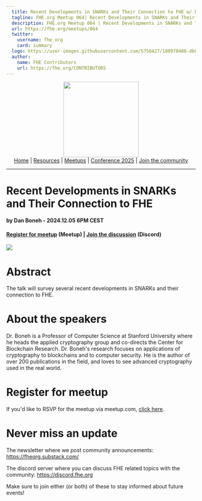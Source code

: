 ```yaml
---
  title: Recent Developments in SNARKs and Their Connection to FHE w/ Dan Boneh | FHE.org Meetup 064
  tagline: FHE.org Meetup 064| Recent Developments in SNARKs and Their Connection to FHE w/ Dan Boneh
  description: FHE.org Meetup 064 | Recent Developments in SNARKs and Their Connection to FHE w/ Dan Boneh
  url: https://fhe.org/meetups/064
  twitter:
    username: fhe_org
    card: summary
  logo: https://user-images.githubusercontent.com/5758427/180978488-db825482-5a58-4c7c-9589-c494a6f0be04.png
  author:
    name: FHE Contributors
    url: https://fhe.org/CONTRIBUTORS
---
```


<!-- Main header navigation -->
<p align="center">
  <img width="200" src="https://user-images.githubusercontent.com/5758427/180978488-db825482-5a58-4c7c-9589-c494a6f0be04.png"><br/>
  <a href="https://fhe-org.github.io">Home</a> | <a href="https://fhe-org.github.io/resources">Resources</a> | <a href="https://fhe-org.github.io/meetups/">Meetups</a> | <a href="https://fhe-org.github.io/conferences/conference-2025/">Conference 2025</a> | <a href="https://fhe-org.github.io/community">Join the community</a>
</p>
<hr/>
<!-- /Main header navigation -->


# Recent Developments in SNARKs and Their Connection to FHE
#### by Dan Boneh - 2024.12.05 6PM CEST
#### <a href="https://www.meetup.com/fhe-org/events/303899967/?utm_medium=referral&utm_campaign=share-btn_savedevents_share_modal&utm_source=link">Register for meetup</a> (Meetup) | <a href="https://discord.fhe.org">Join the discussion</a> (Discord)

<a href="https://www.meetup.com/fhe-org/events/303899967/?utm_medium=referral&utm_campaign=share-btn_savedevents_share_modal&utm_source=link"><img src="https://github.com/user-attachments/assets/a0f3b400-cc29-4669-909d-38373a90fb83"></a>

# Abstract

The talk will survey several recent developments in SNARKs and their connection to FHE.

# About the speakers

Dr. Boneh is a Professor of Computer Science at Stanford University where he heads the applied cryptography group and co-directs the Center for Blockchain Research. Dr. Boneh's research focuses on applications of cryptography to blockchains and to computer security. He is the author of over 200 publications in the field, and loves to see advanced cryptography used in the real world.

# Register for meetup

If you'd like to RSVP for the meetup via meetup.com, <a href="https://www.meetup.com/fhe-org/events/303899967/?utm_medium=referral&utm_campaign=share-btn_savedevents_share_modal&utm_source=link">click here</a>.

# Never miss an update

The newsletter where we post community announcements: https://fheorg.substack.com/

The discord server where you can discuss FHE related topics with the community: https://discord.fhe.org

Make sure to join either (or both) of these to stay informed about future events!
